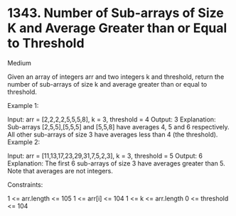 # 1343. Number of Sub-arrays of Size K and Average Greater than or Equal to Threshold
Medium

Given an array of integers arr and two integers k and threshold, return the number of sub-arrays of size k and average greater than or equal to threshold.

 

Example 1:

Input: arr = [2,2,2,2,5,5,5,8], k = 3, threshold = 4
Output: 3
Explanation: Sub-arrays [2,5,5],[5,5,5] and [5,5,8] have averages 4, 5 and 6 respectively. All other sub-arrays of size 3 have averages less than 4 (the threshold).
Example 2:

Input: arr = [11,13,17,23,29,31,7,5,2,3], k = 3, threshold = 5
Output: 6
Explanation: The first 6 sub-arrays of size 3 have averages greater than 5. Note that averages are not integers.
 

Constraints:

1 <= arr.length <= 105
1 <= arr[i] <= 104
1 <= k <= arr.length
0 <= threshold <= 104